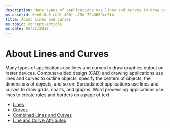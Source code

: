 ```yaml
---
description: Many types of applications use lines and curves to draw graphics output on raster devices.
ms.assetid: 0ee0c0a6-cb9f-480f-a75d-72b3659cc7fb
title: About Lines and Curves
ms.topic: concept-article
ms.date: 05/31/2018
---
```


# About Lines and Curves

Many types of applications use lines and curves to draw graphics output on raster devices. Computer-aided design (CAD) and drawing applications use lines and curves to outline objects, specify the centers of objects, the dimensions of objects, and so on. Spreadsheet applications use lines and curves to draw grids, charts, and graphs. Word processing applications use lines to create rules and borders on a page of text.

-   [Lines](lines.md)
-   [Curves](curves.md)
-   [Combined Lines and Curves](combined-lines-and-curves.md)
-   [Line and Curve Attributes](line-and-curve-attributes.md)

 

 



